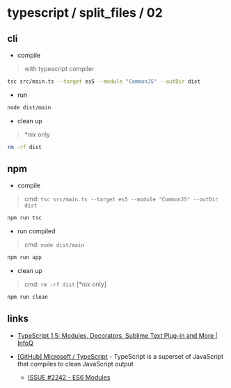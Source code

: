 # typescript / split_files / 02

## cli

* compile 

> with typescript compiler

```bash
tsc src/main.ts --target es5 --module "CommonJS" --outDir dist
```

* run

```bash
node dist/main
```

* clean up

> *nix only

```bash
rm -rf dist
```


## npm

* compile

> cmd: `tsc src/main.ts --target es5 --module "CommonJS" --outDir dist`

```bash
npm run tsc
```

* run compiled

> cmd: `node dist/main`

```bash
npm run app
```

* clean up

> cmd: `rm -rf dist` [*nix only]

```bash
npm run clean
```


## links

* [TypeScript 1.5: Modules, Decorators, Sublime Text Plug-in and More | InfoQ](http://www.infoq.com/news/2015/04/typescript-1-5/)

* [[GitHub] Microsoft / TypeScript](https://github.com/Microsoft/TypeScript) - TypeScript is a superset of JavaScript that compiles to clean JavaScript output

  * [ISSUE #2242 - ES6 Modules](https://github.com/Microsoft/TypeScript/issues/2242)

